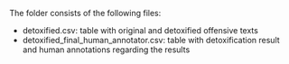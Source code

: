 The folder consists of the following files:

- detoxified.csv: table with original and detoxified offensive texts
- detoxified_final_human_annotator.csv: table with detoxification result and human annotations regarding the results 
